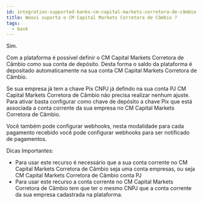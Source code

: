 ```yaml
---
id: integration-supported-banks-cm-capital-markets-corretora-de-câmbio
title: Woovi suporta o CM Capital Markets Corretora de Câmbio ?
tags:
  - bank
---
```


Sim.

Com a plataforma é possível definir o CM Capital Markets Corretora de Câmbio como sua conta de depósito. Desta forma o saldo da plataforma é depositado automaticamente na sua conta CM Capital Markets Corretora de Câmbio.

Se sua empresa já tem a chave Pix CNPJ já defindo na sua conta PJ CM Capital Markets Corretora de Câmbio não precisa realizar nenhum ajuste. Para ativar basta configurar como chave de depósito a chave Pix que está associada a conta corrente da sua empresa no CM Capital Markets Corretora de Câmbio.

Você também pode configurar webhooks, nesta modalidade para cada pagamento recebido você pode configurar webhooks para ser notificado de pagamentos.

Dicas Importantes:

- Para usar este recurso é necessário que a sua conta corrente no CM Capital Markets Corretora de Câmbio seja uma conta empresas, ou seja CM Capital Markets Corretora de Câmbio conta PJ
- Para usar este recurso a conta corrente no CM Capital Markets Corretora de Câmbio tem que ter o mesmo CNPJ que a conta corrente da sua empresa cadastrada na plataforma.
